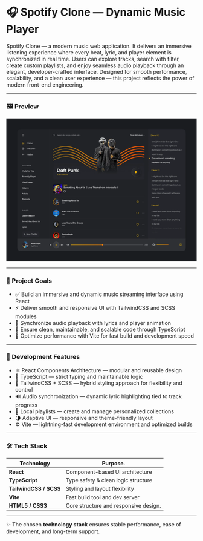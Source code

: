# 🎧 Spotify Clone — Dynamic Music Player

Spotify Clone — a modern music web application. It delivers an immersive listening experience where every beat, lyric, and player element is synchronized in real time. Users can explore tracks, search with filter, create custom playlists, and enjoy seamless audio playback through an elegant, developer-crafted interface. Designed for smooth performance, scalability, and a clean user experience — this project reflects the power of modern front-end engineering.

---

<h3>🖼 Preview</h3>

![Preview](preview.webp)

---

<h3>🎯 Project Goals</h3>

- ✅ Build an immersive and dynamic music streaming interface using React
- ⚡ Deliver smooth and responsive UI with TailwindCSS and SCSS modules
- 🎵 Synchronize audio playback with lyrics and player animation
- 🧠 Ensure clean, maintainable, and scalable code through TypeScript
- 🚀 Optimize performance with Vite for fast build and development speed

---

<h3>🧩 Development Features</h3>

- ⚛️ React Components Architecture — modular and reusable design
- 🧠 TypeScript — strict typing and maintainable logic
- 🎨 TailwindCSS + SCSS — hybrid styling approach for flexibility and control
- 🔊 Audio synchronization — dynamic lyric highlighting tied to track progress
- 💾 Local playlists — create and manage personalized collections
- 🌗 Adaptive UI — responsive and theme-friendly layout
- ⚙️ Vite — lightning-fast development environment and optimized builds

---

<h3>🛠️ Tech Stack</h3>

| Technology             | Purpose.                              |
| ---------------------- | ------------------------------------- |
| **React**              | Component-based UI architecture       |
| **TypeScript**         | Type safety & clean logic structure   |
| **TailwindCSS / SCSS** | Styling and layout flexibility        |
| **Vite**               | Fast build tool and dev server        |
| **HTML5 / CSS3**       | Core structure and responsive design. |

---

✨ The chosen **technology stack** ensures stable performance, ease of development, and long-term support.
